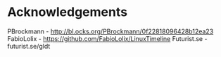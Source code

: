 
# Acknowledgements

PBrockmann - http://bl.ocks.org/PBrockmann/0f22818096428b12ea23
FabioLolix - https://github.com/FabioLolix/LinuxTimeline
Futurist.se - futurist.se/gldt
